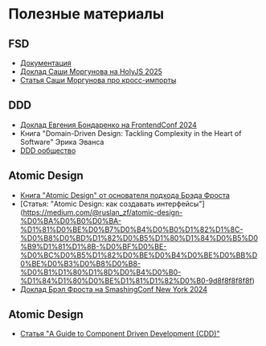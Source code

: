 # Полезные материалы

## FSD
- [Документация]([https://www.gatsbyjs.com/](https://feature-sliced.design/docs/get-started/overview))
- [Доклад Саши Моргунова на HolyJS 2025](https://www.youtube.com/watch?v=H_rJ0zB8rqc)
- [Статья Саши Моргунова про кросс-импорты](https://amorgunov.com/posts/2025-05-20-how-solve-cross-imports/)

## DDD
- [Доклад Евгения Бондаренко на FrontendConf 2024](https://www.youtube.com/watch?v=VbqFrKYyRno)
- Книга "Domain-Driven Design: Tackling Complexity in the Heart of Software" Эрика Эванса
- [DDD ообщество](https://github.com/ddd-cqrs-es/community)

## Atomic Design
- [Книга "Atomic Design" от основателя подхода Брэда Фроста](https://atomicdesign.bradfrost.com/)
- [Статья: "Atomic Design: как создавать интерфейсы"] (https://medium.com/@ruslan_zf/atomic-design-%D0%BA%D0%B0%D0%BA-%D1%81%D0%BE%D0%B7%D0%B4%D0%B0%D1%82%D1%8C-%D0%B8%D0%BD%D1%82%D0%B5%D1%80%D1%84%D0%B5%D0%B9%D1%81%D1%8B-%D0%BF%D0%BE-%D0%BC%D0%B5%D1%82%D0%BE%D0%B4%D0%BE%D0%BB%D0%BE%D0%B3%D0%B8%D0%B8-%D0%B1%D1%80%D1%8D%D0%B4%D0%B0-%D1%84%D1%80%D0%BE%D1%81%D1%82%D0%B0-9d8f8f8f8f8f)
- [Доклад Брэл Фроста на SmashingConf New York 2024](https://www.youtube.com/watch?v=-3Pji_frbII&t=24s)

## Atomic Design
- [Статья "A Guide to Component Driven Development (CDD)"](https://itnext.io/a-guide-to-component-driven-development-cdd-1516f65d8b55)
